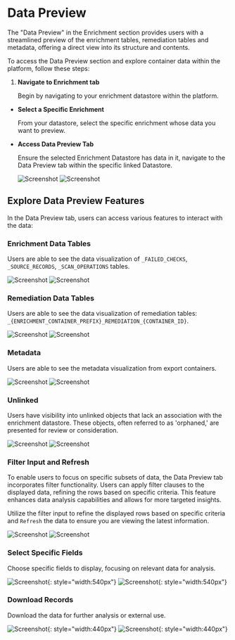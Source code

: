 # Data Preview

The "Data Preview" in the Enrichment section provides users with a streamlined preview of the enrichment tables, remediation tables and metadata, offering a direct view into its structure and contents.

To access the Data Preview section and explore container data within the platform, follow these steps:

1. **Navigate to Enrichment tab**

    Begin by navigating to your enrichment datastore within the platform.

* **Select a Specific Enrichment**

    From your datastore, select the specific enrichment whose data you want to preview.

* **Access Data Preview Tab**

    Ensure the selected Enrichment Datastore has data in it, navigate to the Data Preview tab within the specific linked Datastore.

    ![Screenshot](../assets/enrichment/data-preview/data-preview-light.png#only-light)
    ![Screenshot](../assets/enrichment/data-preview/data-preview-dark.png#only-dark)

## Explore Data Preview Features

In the Data Preview tab, users can access various features to interact with the data:

### Enrichment Data Tables

Users are able to see the data visualization of `_FAILED_CHECKS`, `_SOURCE_RECORDS`, `_SCAN_OPERATIONS` tables.

![Screenshot](../assets/enrichment/data-preview/failed-checks-light.png#only-light)
![Screenshot](../assets/enrichment/data-preview/failed-checks-dark.png#only-dark)

### Remediation Data Tables

Users are able to see the data visualization of remediation tables: `_{ENRICHMENT_CONTAINER_PREFIX}_REMEDIATION_{CONTAINER_ID}`.

![Screenshot](../assets/enrichment/data-preview/remediation-table-light.png#only-light)
![Screenshot](../assets/enrichment/data-preview/remediation-table-dark.png#only-dark)

### Metadata 

Users are able to see the metadata visualization from export containers.

![Screenshot](../assets/enrichment/data-preview/metadata-light.png#only-light)
![Screenshot](../assets/enrichment/data-preview/metadata-dark.png#only-dark)

### Unlinked

Users have visibility into unlinked objects that lack an association with the enrichment datastore. These objects, often referred to as 'orphaned,' are presented for review or consideration.

![Screenshot](../assets/enrichment/data-preview/unlinked-light.png#only-light)
![Screenshot](../assets/enrichment/data-preview/unlinked-dark.png#only-dark)

### Filter Input and Refresh

To enable users to focus on specific subsets of data, the Data Preview tab incorporates filter functionality. Users can apply filter clauses to the displayed data, refining the rows based on specific criteria. This feature enhances data analysis capabilities and allows for more targeted insights.

Utilize the filter input to refine the displayed rows based on specific criteria and `Refresh` the data to ensure you are viewing the latest information.

![Screenshot](../assets/container/data-preview/filter-refresh-2-light.png#only-light)
![Screenshot](../assets/container/data-preview/filter-refresh-2-dark.png#only-dark)

### Select Specific Fields

Choose specific fields to display, focusing on relevant data for analysis.

![Screenshot](../assets/container/data-preview/fields-to-show-light.png#only-light){: style="width:540px"}
![Screenshot](../assets/container/data-preview/fields-to-show-dark.png#only-dark){: style="width:540px"}

### Download Records

Download the data for further analysis or external use.

![Screenshot](../assets/container/data-preview/download-source-records-light.png#only-light){: style="width:440px"}
![Screenshot](../assets/container/data-preview/download-source-records-dark.png#only-dark){: style="width:440px"}

